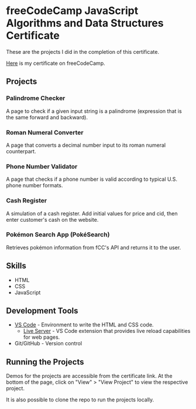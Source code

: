 # freeCodeCamp JavaScript Algorithms and Data Structures Certificate

These are the projects I did in the completion of this certificate.

[Here](https://www.freecodecamp.org/certification/fcc30aca8b2-d2c4-4009-a397-2e6d1ecbde3b/javascript-algorithms-and-data-structures-v8) is my certificate on freeCodeCamp.

## Projects

### Palindrome Checker

A page to check if a given input string is a palindrome (expression that is the same forward and backward).

### Roman Numeral Converter
       
A page that converts a decimal number input to its roman numeral counterpart.

### Phone Number Validator

A page that checks if a phone number is valid according to typical U.S. phone number formats.

### Cash Register

A simulation of a cash register. Add initial values for price and cid, then enter customer's cash on the website.

### Pokémon Search App (PokéSearch)

Retrieves pokémon information from fCC's API and returns it to the user.

## Skills
- HTML
- CSS
- JavaScript

## Development Tools

- [VS Code](https://code.visualstudio.com/) - Environment to write the HTML and CSS code.
  - [Live Server](https://marketplace.visualstudio.com/items?itemName=ritwickdey.LiveServer) - VS Code extension that provides live reload capabilities for web pages.
- Git/GitHub - Version control

## Running the Projects

Demos for the projects are accessible from the certificate link. At the bottom of the page, click on "View" > "View Project" to view the respective project.

It is also possible to clone the repo to run the projects locally.
